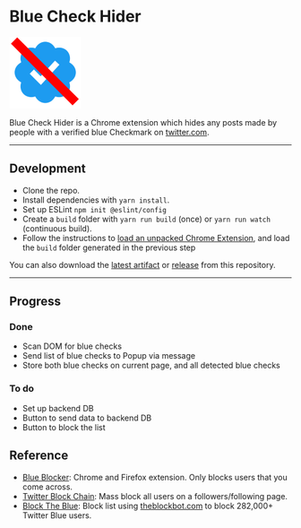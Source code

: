 # Blue Check Hider

![Icon](./public/icon-128.png)

Blue Check Hider is a Chrome extension which hides any posts made by people with a verified blue Checkmark on [twitter.com](https://twitter.com).

---

## Development

- Clone the repo.
- Install dependencies with `yarn install`.
- Set up ESLint `npm init @eslint/config`
- Create a `build` folder with `yarn run build` (once) or `yarn run watch` (continuous build).
- Follow the instructions to [load an unpacked Chrome Extension](https://developer.chrome.com/docs/extensions/mv3/getstarted/development-basics/#load-unpacked), and load the `build` folder generated in the previous step

You can also download the [latest artifact](https://github.com/Foulest/blue-check-hider/actions) or [release](https://github.com/Foulest/blue-check-hider/releases) from this repository.

---

## Progress

### Done

- Scan DOM for blue checks
- Send list of blue checks to Popup via message
- Store both blue checks on current page, and all detected blue checks

### To do

- Set up backend DB
- Button to send data to backend DB
- Button to block the list

## Reference

- [Blue Blocker](https://github.com/kheina-com/Blue-Blocker/): Chrome and Firefox extension. Only blocks users that you come across.
- [Twitter Block Chain](https://github.com/ceceradio/twitter-block-chain): Mass block all users on a followers/following page.
- [Block The Blue](https://twitter.com/BlockTheBlue): Block list using [theblockbot.com](https://www.theblockbot.com/show-blocks/9BjDYX6HOyx7e4_4NT6-Y4YylY3UmpojDxvo6Zu8) to block 282,000+ Twitter Blue users.
